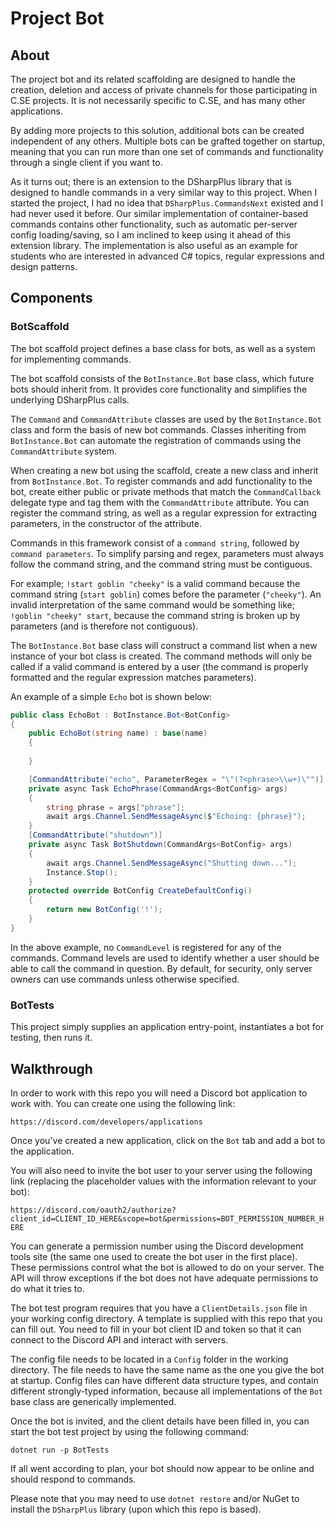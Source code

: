 # Project Bot

## About

The project bot and its related scaffolding are designed to handle the creation, deletion and access of private channels for those participating in C.SE projects. It is not necessarily specific to C.SE, and has many other applications.

By adding more projects to this solution, additional bots can be created independent of any others. Multiple bots can be grafted together on startup, meaning that you can run more than one set of commands and functionality through a single client if you want to.

As it turns out; there is an extension to the DSharpPlus library that is designed to handle commands in a very similar way to this project. When I started the project, I had no idea that `DSharpPlus.CommandsNext` existed and I had never used it before. Our similar implementation of container-based commands contains other functionality, such as automatic per-server config loading/saving, so I am inclined to keep using it ahead of this extension library. The implementation is also useful as an example for students who are interested in advanced C# topics, regular expressions and design patterns.

## Components

### BotScaffold
The bot scaffold project defines a base class for bots, as well as a system for implementing commands.

The bot scaffold consists of the `BotInstance.Bot` base class, which future bots should inherit from. It provides core functionality and simplifies the underlying DSharpPlus calls.

The `Command` and `CommandAttribute` classes are used by the `BotInstance.Bot` class and form the basis of new bot commands. Classes inheriting from `BotInstance.Bot` can automate the registration of commands using the `CommandAttribute` system.

When creating a new bot using the scaffold, create a new class and inherit from `BotInstance.Bot`. To register commands and add functionality to the bot, create either public or private methods that match the `CommandCallback` delegate type and tag them with the `CommandAttribute` attribute. You can register the command string, as well as a regular expression for extracting parameters, in the constructor of the attribute.

Commands in this framework consist of a `command string`, followed by `command parameters`. To simplify parsing and regex, parameters must always follow the command string, and the command string must be contiguous.

For example; `!start goblin "cheeky"` is a valid command because the command string (`start goblin`) comes before the parameter (`"cheeky"`). An invalid interpretation of the same command would be something like; `!goblin "cheeky" start`, because the command string is broken up by parameters (and is therefore not contiguous).

The `BotInstance.Bot` base class will construct a command list when a new instance of your bot class is created. The command methods will only be called if a valid command is entered by a user (the command is properly formatted and the regular expression matches parameters).

An example of a simple `Echo` bot is shown below:

```csharp
public class EchoBot : BotInstance.Bot<BotConfig>
{
    public EchoBot(string name) : base(name)
    {
        
    }

    [CommandAttribute("echo", ParameterRegex = "\"(?<phrase>\\w+)\"")]
    private async Task EchoPhrase(CommandArgs<BotConfig> args)
    {
        string phrase = args["phrase"];
        await args.Channel.SendMessageAsync($"Echoing: {phrase}");
    }
    [CommandAttribute("shutdown")]
    private async Task BotShutdown(CommandArgs<BotConfig> args)
    {
        await args.Channel.SendMessageAsync("Shutting down...");
        Instance.Stop();
    }
    protected override BotConfig CreateDefaultConfig()
    {
        return new BotConfig('!');
    }
}
```

In the above example, no `CommandLevel` is registered for any of the commands. Command levels are used to identify whether a user should be able to call the command in question. By default, for security, only server owners can use commands unless otherwise specified.

### BotTests
This project simply supplies an application entry-point, instantiates a bot for testing, then runs it.

## Walkthrough

In order to work with this repo you will need a Discord bot application to work with. You can create one using the following link:

`https://discord.com/developers/applications`

Once you've created a new application, click on the `Bot` tab and add a bot to the application.

You will also need to invite the bot user to your server using the following link (replacing the placeholder values with the information relevant to your bot):

`https://discord.com/oauth2/authorize?client_id=CLIENT_ID_HERE&scope=bot&permissions=BOT_PERMISSION_NUMBER_HERE`

You can generate a permission number using the Discord development tools site (the same one used to create the bot user in the first place). These permissions control what the bot is allowed to do on your server. The API will throw exceptions if the bot does not have adequate permissions to do what it tries to.

The bot test program requires that you have a `ClientDetails.json` file in your working config directory. A template is supplied with this repo that you can fill out. You need to fill in your bot client ID and token so that it can connect to the Discord API and interact with servers. 

The config file needs to be located in a `Config` folder in the working directory. The file needs to have the same name as the one you give the bot at startup. Config files can have different data structure types, and contain different strongly-typed information, because all implementations of the `Bot` base class are generically implemented.

Once the bot is invited, and the client details have been filled in, you can start the bot test project by using the following command:

`dotnet run -p BotTests`

If all went according to plan, your bot should now appear to be online and should respond to commands.

Please note that you may need to use `dotnet restore` and/or NuGet to install the `DSharpPlus` library (upon which this repo is based).